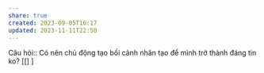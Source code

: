 ```yaml
---
share: true
created: 2023-09-05T16:17
updated: 2023-11-11T22:50
---
```


Câu hỏi:: Có nên chủ động tạo bối cảnh nhân tạo để mình trở thành đáng tin ko?
[[] ] 
